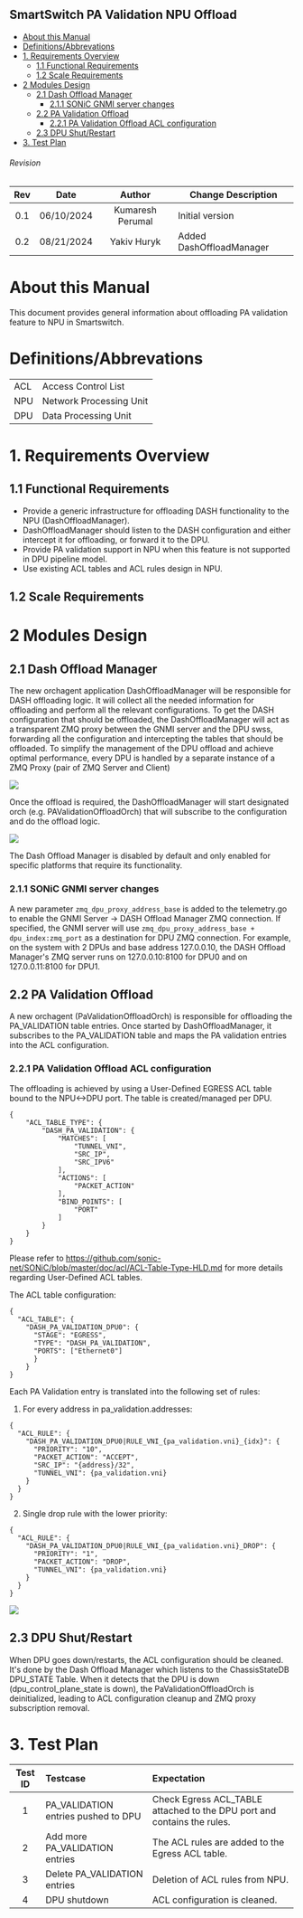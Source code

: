 ## SmartSwitch PA Validation NPU Offload

- [About this Manual](#about-this-manual)
- [Definitions/Abbrevations](#definitionsabbrevations)
- [1. Requirements Overview](#1-requirements-overview)
  - [1.1 Functional Requirements](#11-functional-requirements)
  - [1.2 Scale Requirements](#12-scale-requirements)
- [2 Modules Design](#2-modules-design)
  - [2.1 Dash Offload Manager](#21-dash-offload-manager)
    - [2.1.1 SONiC GNMI server changes](#211-sonic-gnmi-server-changes)
  - [2.2 PA Validation Offload](#22-pa-validation-offload)
    - [2.2.1 PA Validation Offload ACL configuration](#221-pa-validation-offload-acl-configuration)
  - [2.3 DPU Shut/Restart](#23-dpu-shutrestart)
- [3. Test Plan](#3-test-plan)

###### Revision

| Rev |     Date    |       Author          | Change Description                |
|:---:|:-----------:|:---------------------:|-----------------------------------|
| 0.1 |  06/10/2024 |     Kumaresh Perumal  | Initial version                  |
| 0.2 |  08/21/2024 |          Yakiv Huryk  | Added DashOffloadManager         |


# About this Manual
This document provides general information about offloading PA validation feature to NPU in Smartswitch.

# Definitions/Abbrevations

|                          |                                          |
|--------------------------|------------------------------------------|
| ACL                      | Access Control List                      |
| NPU                      | Network Processing Unit                  |
| DPU                      | Data Processing Unit                     |
 

# 1. Requirements Overview

## 1.1 Functional Requirements
- Provide a generic infrastructure for offloading DASH functionality to the NPU (DashOffloadManager).
- DashOffloadManager should listen to the DASH configuration and either intercept it for offloading, or forward it to the DPU.
- Provide PA validation support in NPU when this feature is not supported in DPU pipeline model.
- Use existing ACL tables and ACL rules design in NPU.

## 1.2 Scale Requirements

# 2 Modules Design

## 2.1 Dash Offload Manager
The new orchagent application DashOffloadManager will be responsible for DASH offloading logic. It will collect all the needed information for offloading and perform all the relevant configurations.
To get the DASH configuration that should be offloaded, the DashOffloadManager will act as a transparent ZMQ proxy between the GNMI server and the DPU swss, forwarding all the configuration and intercepting the tables that should be offloaded.
To simplify the management of the DPU offload and achieve optimal performance, every DPU is handled by a separate instance of a ZMQ Proxy (pair of ZMQ Server and Client)

<img src="images/DashOffloadManager.svg">

Once the offload is required, the DashOffloadManager will start designated orch (e.g. PAValidationOffloadOrch) that will subscribe to the configuration and do the offload logic.

<img src="images/DashOffloadManagerWithConsumer.svg">

The Dash Offload Manager is disabled by default and only enabled for specific platforms that require its functionality.

### 2.1.1 SONiC GNMI server changes
A new parameter `zmq_dpu_proxy_address_base` is added to the telemetry.go to enable the GNMI Server -> DASH Offload Manager ZMQ connection. If specified, the GNMI server will use `zmq_dpu_proxy_address_base + dpu_index:zmq_port` as a destination for DPU ZMQ connection. For example, on the system with 2 DPUs and base address 127.0.0.10, the DASH Offload Manager's ZMQ server runs on 127.0.0.10:8100 for DPU0 and on 127.0.0.11:8100 for DPU1.

## 2.2 PA Validation Offload

A new orchagent (PaValidationOffloadOrch) is responsible for offloading the PA_VALIDATION table entries. Once started by DashOffloadManager, it subscribes to the PA_VALIDATION table and maps the PA validation entries into the ACL configuration.

### 2.2.1 PA Validation Offload ACL configuration

The offloading is achieved by using a User-Defined EGRESS ACL table bound to the NPU<->DPU port. The table is created/managed per DPU.

```
{
    "ACL_TABLE_TYPE": {
        "DASH_PA_VALIDATION": {
            "MATCHES": [
                "TUNNEL_VNI",
                "SRC_IP",
                "SRC_IPV6"
            ],
            "ACTIONS": [
                "PACKET_ACTION"
            ],
            "BIND_POINTS": [
                "PORT"
            ]
        }
    }
}
```

Please refer to https://github.com/sonic-net/SONiC/blob/master/doc/acl/ACL-Table-Type-HLD.md for more details regarding User-Defined ACL tables.

The ACL table configuration:

```
{
  "ACL_TABLE": {
    "DASH_PA_VALIDATION_DPU0": {
      "STAGE": "EGRESS",
      "TYPE": "DASH_PA_VALIDATION",
      "PORTS": ["Ethernet0"]
      }
    }
}
```

Each PA Validation entry is translated into the following set of rules:

1) For every address in pa_validation.addresses:
```
{
  "ACL_RULE": {
    "DASH_PA_VALIDATION_DPU0|RULE_VNI_{pa_validation.vni}_{idx}": {
      "PRIORITY": "10",
      "PACKET_ACTION": "ACCEPT",
      "SRC_IP": "{address}/32",
      "TUNNEL_VNI": {pa_validation.vni}
    }
  }
}
```

2) Single drop rule with the lower priority:
```
{
  "ACL_RULE": {
    "DASH_PA_VALIDATION_DPU0|RULE_VNI_{pa_validation.vni}_DROP": {
      "PRIORITY": "1",
      "PACKET_ACTION": "DROP",
      "TUNNEL_VNI": {pa_validation.vni}
    }
  }
}
```

<img src="images/DashOffloadAcl.svg">

## 2.3 DPU Shut/Restart
When DPU goes down/restarts, the ACL configuration should be cleaned. It's done by the Dash Offload Manager which listens to the ChassisStateDB DPU_STATE Table. When it detects that the DPU is down (dpu_control_plane_state is down), the PaValidationOffloadOrch is deinitialized, leading to ACL configuration cleanup and ZMQ proxy subscription removal.

# 3. Test Plan

| Test ID             | Testcase              | Expectation |
|:-----------------:|:----------------------------------|:--------------------|
|1                  | PA_VALIDATION entries pushed to DPU| Check Egress ACL_TABLE attached to the DPU port and contains the rules.|
|2                  | Add more PA_VALIDATION entries     | The ACL rules are added to the Egress ACL table. |
|3                  | Delete PA_VALIDATION entries       | Deletion of ACL rules from NPU. |
|4                  | DPU shutdown                       | ACL configuration is cleaned. |
